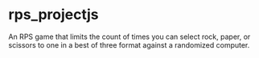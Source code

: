 # rps_projectjs
An RPS game that limits the count of times you can select rock, paper, or scissors to one in a best of three format against a randomized computer.
